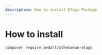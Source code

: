 ```yaml
---
description: How to install ETags Package
---
```


# How to install

```shell
composer require aedart/athenaeum-etags
```

